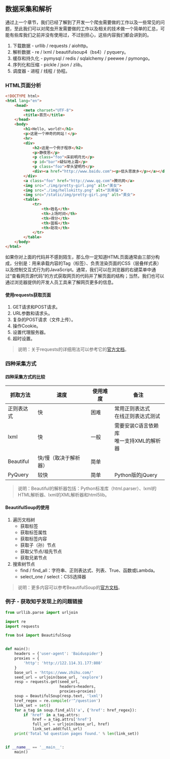 ## 数据采集和解析

通过上一个章节，我们已经了解到了开发一个爬虫需要做的工作以及一些常见的问题，至此我们可以对爬虫开发需要做的工作以及相关的技术做一个简单的汇总，可能有些库我们之前并没有使用过，不过别担心，这些内容我们都会讲到的。

1. 下载数据 - urllib / requests / aiohttp。
2. 解析数据 - re / lxml / beautifulsoup4（bs4）/ pyquery。
3. 缓存和持久化 - pymysql / redis / sqlalchemy / peewee / pymongo。
4. 序列化和压缩 - pickle / json / zlib。
5. 调度器 - 进程 / 线程 / 协程。

### HTML页面分析

```HTML
<!DOCTYPE html>
<html lang="en">
    <head>
        <meta charset="UTF-8">
        <title>首页</title>
    </head>
    <body>
        <h1>Hello, world!</h1>
        <p>这是一个神奇的网站！</p>
        <hr>
        <div>
            <h2>这是一个例子程序</h2>
            <p>静夜思</p>
            <p class="foo">床前明月光</p>
            <p id="bar">疑似地上霜</p>
            <p class="foo">举头望明月</p>
            <div><a href="http://www.baidu.com"><p>低头思故乡</p></a></div>
        </div>
        <a class="foo" href="http://www.qq.com">腾讯网</a>
        <img src="./img/pretty-girl.png" alt="美女">
        <img src="./img/hellokitty.png" alt="凯蒂猫">
        <img src="/static/img/pretty-girl.png" alt="美女">
        <table>
            <tr>
                <th>姓名</th>
                <th>上场时间</th>
                <th>得分</th>
                <th>篮板</th>
                <th>助攻</th>
            </tr>
        </table>
    </body>
</html>
```

如果你对上面的代码并不感到陌生，那么你一定知道HTML页面通常由三部分构成，分别是：用来承载内容的Tag（标签）、负责渲染页面的CSS（层叠样式表）以及控制交互式行为的JavaScript。通常，我们可以在浏览器的右键菜单中通过“查看网页源代码”的方式获取网页的代码并了解页面的结构；当然，我们也可以通过浏览器提供的开发人员工具来了解网页更多的信息。

#### 使用requests获取页面

1. GET请求和POST请求。
2. URL参数和请求头。
3. 复杂的POST请求（文件上传）。
4. 操作Cookie。
5. 设置代理服务器。
6. 超时设置。

> 说明：关于requests的详细用法可以参考它的[官方文档](http://docs.python-requests.org/zh_CN/latest/user/quickstart.html)。

### 四种采集方式

#### 四种采集方式的比较

| 抓取方法   | 速度                  | 使用难度 | 备注                                       |
| ---------- | --------------------- | -------- | ------------------------------------------ |
| 正则表达式 | 快                    | 困难     | 常用正则表达式<br>在线正则表达式测试       |
| lxml       | 快                    | 一般     | 需要安装C语言依赖库<br>唯一支持XML的解析器 |
| Beautiful  | 快/慢（取决于解析器） | 简单     |                                            |
| PyQuery    | 较快                  | 简单     | Python版的jQuery                           |

> 说明：Beautiful的解析器包括：Python标准库（html.parser）、lxml的HTML解析器、lxml的XML解析器和html5lib。

#### BeautifulSoup的使用

1. 遍历文档树
   - 获取标签
   - 获取标签属性
   - 获取标签内容
   - 获取子（孙）节点
   - 获取父节点/祖先节点
   - 获取兄弟节点
2. 搜索树节点
   - find / find_all：字符串、正则表达式、列表、True、函数或Lambda。
   - select_one / select：CSS选择器

> 说明：更多内容可以参考BeautifulSoup的[官方文档]()。

### 例子 - 获取知乎发现上的问题链接

```Python
from urllib.parse import urljoin

import re
import requests

from bs4 import BeautifulSoup


def main():
    headers = {'user-agent': 'Baiduspider'}
    proxies = {
        'http': 'http://122.114.31.177:808'
    }
    base_url = 'https://www.zhihu.com/'
    seed_url = urljoin(base_url, 'explore')
    resp = requests.get(seed_url,
                        headers=headers,
                        proxies=proxies)
    soup = BeautifulSoup(resp.text, 'lxml')
    href_regex = re.compile(r'^/question')
    link_set = set()
    for a_tag in soup.find_all('a', {'href': href_regex}):
        if 'href' in a_tag.attrs:
            href = a_tag.attrs['href']
            full_url = urljoin(base_url, href)
            link_set.add(full_url)
    print('Total %d question pages found.' % len(link_set))


if __name__ == '__main__':
    main()

```

